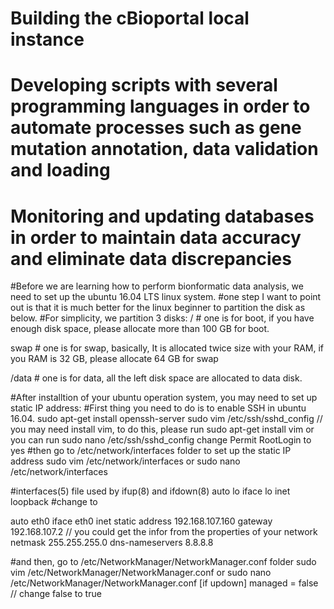 # Building the cBioportal local instance

# Developing scripts with several programming languages in order to automate processes such as gene mutation annotation, data validation and loading

# Monitoring and updating databases in order to maintain data accuracy and eliminate data discrepancies


#Before we are learning how to perform bionformatic data analysis, we need to set up the ubuntu 16.04 LTS linux system.
#one step I want to point out is that it is much better for the linux beginner to partition the disk as below.
#For simplicity, we partition 3 disks: 
/ # one is for boot, if you have enough disk space, please allocate more than 100 GB for boot.

swap # one is for swap, basically, It is allocated twice size with your RAM, if you RAM is 32 GB, please allocate 64 GB for swap

/data # one is for data, all the left disk space are allocated to data disk. 

#After installtion of your ubuntu operation system, you may need to set up static IP address:
#First thing you need to do is to enable SSH in ubuntu 16.04.
sudo apt-get install openssh-server
sudo vim /etc/ssh/sshd_config   // you may need install vim, to do this, please run sudo apt-get install vim or you can run sudo nano /etc/ssh/sshd_config
change Permit RootLogin to yes
#then go to /etc/network/interfaces folder to set up the static IP address
sudo vim /etc/network/interfaces or sudo nano /etc/network/interfaces

#interfaces(5) file used by ifup(8) and ifdown(8)
auto lo
iface lo inet loopback
#change to 

auto eth0
iface eth0 inet static
address 192.168.107.160
gateway 192.168.107.2 // you could get the infor from the properties of your network
netmask 255.255.255.0
dns-nameservers 8.8.8.8

#and then, go to /etc/NetworkManager/NetworkManager.conf folder
sudo vim /etc/NetworkManager/NetworkManager.conf  or sudo nano /etc/NetworkManager/NetworkManager.conf
[if updown] managed = false  // change false to true
